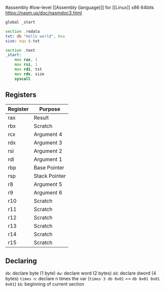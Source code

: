 #assembly #low-level 
[[Assembly (language)]] for [[Linux]] x86 64bits
https://nasm.us/doc/nasmdoc3.html

```asm
global _start

section .rodata
txt: db "Hello world", 0xa
size: equ $-txt

section .text
_start:
	mov rax, 1
	mov rsi, 1
	mov rdi, txt
	mov rdx, size
	syscall
```
## Registers
| Register | Purpose       |
| -------- | ------------- |
| rax      | Result        |
| rbx      | Scratch       |
| rcx      | Argument 4    |
| rdx      | Argument 3    |
| rsi      | Argument 2    |
| rdi      | Argument 1    |
| rbp      | Base Pointer  |
| rsp      | Stack Pointer |
| r8       | Argument 5    |
| r9       | Argument 6    |
| r10      | Scratch       |
| r11      | Scratch       |
| r12      | Scratch       |
| r13      | Scratch       |
| r14      | Scratch       |
| r15      | Scratch       |

## Declaring
`db`: declare byte (1 byte)
`dw`: declare word (2 bytes)
`dd`: declare dword (4 bytes)
`times n`: declare n times the var (`times 3 db 0x01` == `db 0x01 0x01 0x01`)
`$$`: beginning of current section